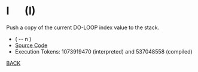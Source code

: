 # I &emsp; (I)
Push a copy of the current DO-LOOP index value to the stack.
* ( -- n )
* [Source Code](../words/core/I.cs)
* Execution Tokens: 1073919470 (interpreted) and 537048558 (compiled)


[BACK](builtins.md#I)

